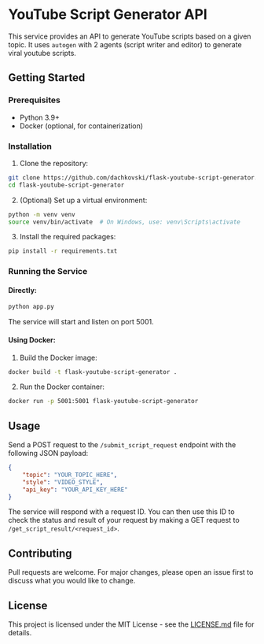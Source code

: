# YouTube Script Generator API

This service provides an API to generate YouTube scripts based on a given topic. It uses `autogen` with 2 agents (script writer and editor) to generate viral youtube scripts.

## Getting Started

### Prerequisites

- Python 3.9+
- Docker (optional, for containerization)

### Installation

1. Clone the repository:
```bash
git clone https://github.com/dachkovski/flask-youtube-script-generator.git
cd flask-youtube-script-generator
```

2. (Optional) Set up a virtual environment:
```bash
python -m venv venv
source venv/bin/activate  # On Windows, use: venv\Scripts\activate
```

3. Install the required packages:
```bash
pip install -r requirements.txt
```

### Running the Service

#### Directly:

```bash
python app.py
```

The service will start and listen on port 5001.

#### Using Docker:

1. Build the Docker image:
```bash
docker build -t flask-youtube-script-generator .
```

2. Run the Docker container:
```bash
docker run -p 5001:5001 flask-youtube-script-generator
```

## Usage

Send a POST request to the `/submit_script_request` endpoint with the following JSON payload:

```json
{
    "topic": "YOUR_TOPIC_HERE",
    "style": "VIDEO_STYLE",    
    "api_key": "YOUR_API_KEY_HERE"
}
```

The service will respond with a request ID. You can then use this ID to check the status and result of your request by making a GET request to `/get_script_result/<request_id>`.

## Contributing

Pull requests are welcome. For major changes, please open an issue first to discuss what you would like to change.

## License

This project is licensed under the MIT License - see the [LICENSE.md](LICENSE.md) file for details.
